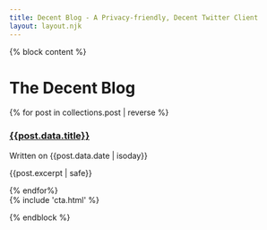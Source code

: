 ```yaml
---
title: Decent Blog - A Privacy-friendly, Decent Twitter Client
layout: layout.njk
---
```


{% block content %}
<div class="container mt-5">
  <div class="row">
    <div class="col-xl-10 col-sm-12 mx-auto">
      <h1 class="title display-3">The Decent Blog</h1>
      {% for post in collections.post | reverse %}
        <h3 class="title mt-5"><a href="{{post.url}}">{{post.data.title}}</a></h3>
        <p>Written on <time class="font-weight-bold">{{post.data.date | isoday}}</time></p>
        <p>{{post.excerpt | safe}}</p>
      {% endfor%}
    </div>
    <div class="col-xl-2 mx-auto d-none-lg d-block-xl">
      <img class="img-fluid" style="max-width: 150px" lazy="/img/letters.svg"/>
    </div>
  </div>
</div>
<div class="container py-5">
  {% include 'cta.html' %}
</div>

{% endblock %}